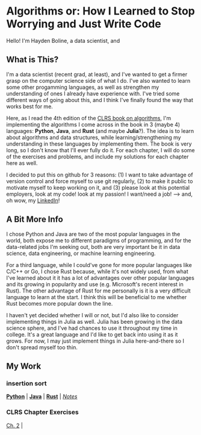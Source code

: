 # Algorithms or: How I Learned to Stop Worrying and Just Write Code

Hello! I'm Hayden Boline, a data scientist, and

## What is This?
I'm a data scientist (recent grad, at least), and I've wanted to get a firmer grasp on the computer science side of what I do. I've also wanted to learn some other progamming languages, as well as strengthen my understanding of ones I already have experience with. I've tried some different ways of going about this, and I think I've finally found the way that works best for me. 

Here, as I read the 4th edition of the [CLRS book on algorithms](http://mitpress.mit.edu/9780262046305/introduction-to-algorithms/), I'm implementing the algorithms I come across in the book in 3 (maybe 4) languages: **Python**, **Java**, and **Rust** (and maybe **Julia**?). The idea is to learn about algorithms and data structures, while learning/strengthening my understanding in these languages by implementing them. The book is very long, so I don't know that I'll ever fully do it. For each chapter, I will do some of the exercises and problems, and include my solutions for each chapter here as well.

I decided to put this on github for 3 reasons: (1) I want to take advantage of version control and force myself to use git regularly, (2) to make it public to motivate myself to keep working on it, and (3) please look at this potential employers, look at my code! look at my passion! I want/need a job! --> and, oh wow, my [LinkedIn](https://www.linkedin.com/in/haydenboline/)!

## A Bit More Info

I chose Python and Java are two of the most popular languages in the world, both expose me to different paradigms of programming, and for the data-related jobs I'm seeking out, both are very important be it in data science, data engineering, or machine learning engineering. 

For a third language, while I could've gone for more popular languages like C/C++ or Go, I chose Rust because, while it's not widely used, from what I've learned about it it has a lot of advantages over other popular languages and its growing in popularity and use (e.g. Microsoft's recent interest in Rust). The other advantage of Rust for me personally is it is a very difficult language to learn at the start. I think this will be beneficial to me whether Rust becomes more popular down the line.

I haven't yet decided whether I will or not, but I'd also like to consider implementing things in Julia as well. Julia has been growing in the data science sphere, and I've had chances to use it throughout my time in college. It's a great language and I'd like to get back into using it as it grows. For now, I may just implement things in Julia here-and-there so I don't spread myself too thin.

## My Work

### insertion sort
[**Python**](./insertion_sort/python/insertion_sort.py) | [**Java**](./insertion_sort/java/insertion_sort.java) | [**Rust**](./insertion_sort/rust/src/main.rs) | [*Notes*](./insertion_sort/notes.md)

### CLRS Chapter Exercises
[Ch. 2](./book_exercises/chapter_2/chapter_2.md) | 





